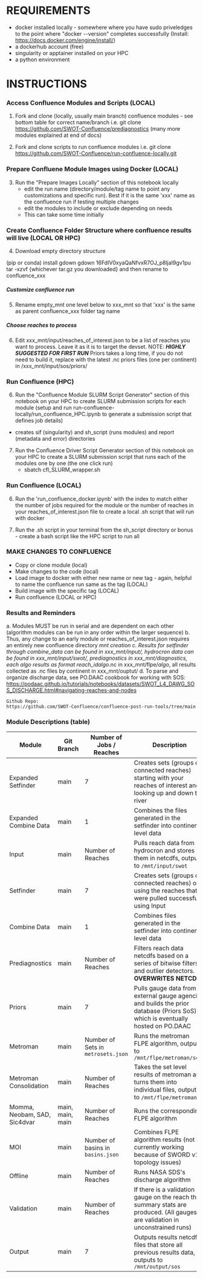 # REQUIREMENTS

* docker installed locally - somewhere where you have sudo priveledges to the point where "docker --version" completes successfully (Install: https://docs.docker.com/engine/install/)
* a dockerhub account (free)
* singularity or apptainer installed on your HPC
* a python environment

# INSTRUCTIONS

### Access Confluence Modules and Scripts (LOCAL)
1. Fork and clone (locally, usually main branch) confluence modules - see bottom table for correct name/branch 
  i.e. git clone https://github.com/SWOT-Confluence/prediagnostics (many more modules explained at end of docs)

2. Fork and clone scripts to run confluence modules
   i.e. git clone https://github.com/SWOT-Confluence/run-confluence-locally.git

### Prepare Confluene Module Images using Docker (LOCAL)
3. Run the "Prepare Images Locally" section of this notebook locally
    - edit the run name (directory/module/tag name to point any customizations and specific run). Best if it is the same 'xxx' name as the confluence run if testing multiple changes
    - edit the modules to include or exclude depending on needs
    - This can take some time initially

### Create Confluence Folder Structure where confluence results will live (LOCAL OR HPC)
4. Download empty directory structure

  (pip or conda) install gdown
  gdown 16FdIV0xyaQaNfvxR7OJ_p8ljaI9gv1pu
  tar -xzvf {whichever tar.gz you downloaded} and then rename to confluence_xxx

##### Customize confluence run
  5. Rename empty_mnt one level below to xxx_mnt so that 'xxx' is the same as parent confluence_xxx folder tag name
  
##### Choose reaches to process
  6. Edit xxx_mnt/input/reaches_of_interest.json to be a list of reaches you want to process. Leave it as it is to target the devset. 
      NOTE: ***HIGHLY SUGGESTED FOR FIRST RUN*** Priors takes a long time, if you do not need to build it, replace with the latest .nc priors files (one per continent) in /xxx_mnt/input/sos/priors/


### Run Confluence (HPC)
6. Run the "Confluence Module SLURM Script Generator" section of this notebook on your HPC to create SLURM submission scripts for each module
(setup and run run-confluence-locally/run_confluence_HPC.ipynb to generate a submission script that defines job details)
- creates sif (singularity) and sh_script (runs modules) and report (metadata and error) directories 

7. Run the Confluence Driver Script Generator section of this notebook on your HPC to create a SLURM submission script that runs each of the modules one by one (the one click run)
   - sbatch cfl_SLURM_wrapper.sh

### Run Confluence (LOCAL)
6. Run the 'run_confluence_docker.ipynb' with the index to match either the number of jobs required for the module or the number of reaches in your reaches_of_interest.json file to create a local .sh script that will run with docker

7. Run the .sh script in your terminal from the sh_script directory
    or bonus - create a bash script like the HPC script to run all 

### MAKE CHANGES TO CONFLUENCE 
- Copy or clone module (local)
- Make changes to the code (local)
- Load image to docker with either new name or new tag - again, helpful to name the confluence run same as the tag (LOCAL)
- Build image with the specific tag (LOCAL)
- Run confluence (LOCAL or HPC) 


### Results and Reminders
a. Modules MUST be run in serial and are dependent on each other (algorithm modules can be run in any order within the larger sequence)
b. Thus, any change to an early module or reaches_of_interest.json requires an entirely new confluence directory _mnt creation
c. Results for setfinder through combine_data can be found in xxx_mnt/input/, hydrocron data can be found in xxx_mnt/input/swot/, prediagnostics in xxx_mnt/diagnostics, each algo results as format *reach_id*_*algo*.nc in xxx_mnt/flpe/*algo*, all results collected as .nc files by continent in xxx_mnt/ouptut/
d. To parse and organize discharge data, see 
    PO.DAAC cookbook for working with SOS:
    https://podaac.github.io/tutorials/notebooks/datasets/SWOT_L4_DAWG_SOS_DISCHARGE.html#navigating-reaches-and-nodes
    
    Github Repo:
    https://github.com/SWOT-Confluence/confluence-post-run-tools/tree/main

### Module Descriptions (table)

| Module                              | Git Branch          | Number of Jobs / Reaches           | Description                                                                                                                                           |
|-------------------------------------|---------------------|------------------------------------|-------------------------------------------------------------------------------------------------------------------------------------------------------|
| Expanded Setfinder                  | main                | 7                                  | Creates sets (groups of connected reaches) starting with your reaches of interest and looking up and down the river                                    |
| Expanded Combine Data               | main                | 1                                  | Combines the files generated in the setfinder into continent level data                                                                                |
| Input                               | main                | Number of Reaches                  | Pulls reach data from hydrocron and stores them in netcdfs, outputs to `/mnt/input/swot`                                                               |
| Setfinder                           | main                | 7                                  | Creates sets (groups of connected reaches) only using the reaches that were pulled successfully using Input                                            |
| Combine Data                        | main                | 1                                  | Combines files generated in the setfinder into continent level data                                                                                    |
| Prediagnostics                      | main                | Number of Reaches                  | Filters reach data netcdfs based on a series of bitwise filters and outlier detectors. **OVERWRITES NETCDFS**                                          |
| Priors                              | main                | 7                                  | Pulls gauge data from external gauge agencies and builds the prior database (Priors SoS) which is eventually hosted on PO.DAAC                         |
| Metroman                            | main                | Number of Sets in `metrosets.json` | Runs the metroman FLPE algorithm, outputs to `/mnt/flpe/metroman/sets`                                                                                 |
| Metroman Consolidation              | main                | Number of Reaches                  | Takes the set level results of metroman and turns them into individual files, outputs to `/mnt/flpe/metroman`                                          |
| Momma, Neobam, SAD, Sic4dvar        | main, main, main    | Number of Reaches                  | Runs the corresponding FLPE algorithm                                                                                                                  |
| MOI                                 | main                | Number of basins in `basins.json`  | Combines FLPE algorithm results (not currently working because of SWORD v16 topology issues)                                                           |
| Offline                             | main                | Number of Reaches                  | Runs NASA SDS's discharge algorithm                                                                                                                    |
| Validation                          | main                | Number of Reaches                  | If there is a validation gauge on the reach then summary stats are produced. (All gauges are validation in unconstrained runs)                          |
| Output                              | main                | 7                                  | Outputs results netcdf files that store all previous results data, outputs to `/mnt/output/sos`                                                        |




